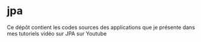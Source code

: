 # jpa
Ce dépôt contient les codes sources des applications que je présente dans mes tutoriels vidéo sur JPA sur Youtube
